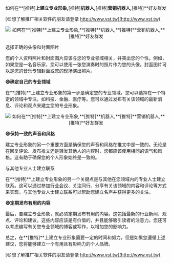 如何在**[推特]**上建立专业形象,**[推特]**机器人,**[推特]**营销机器人,**[推特]**好友群发

[😍想了解推广相关软件的朋友请登录 http://www.vst.tw](http://www.vst.tw)

 <center><img src="https://vst.tw/MP4/tuiguang/png/5.png" alt="如何在**[推特]**上建立专业形象,**[推特]**机器人,**[推特]**营销机器人,**[推特]**好友群发"></center>

选择正确的头像和封面图片

您的个人资料照片和封面图片应该与您的专业领域相关，并突出您的个性。例如，如果您是一名音乐家，您可以使用一张您演奏时的照片作为您的头像。封面图片可以是您的音乐专辑封面或您的现场演出照片。

**😄确定自己的专业领域**

在**[推特]**上建立专业形象的第一步是确定您的专业领域。您可以选择在一个特定的领域中专注，如科技、金融、医疗等。您可以通过发布有关该领域的最新消息、评论和观点来建立您的专业形象。

 <center><img src="https://vst.tw/MP4/tuiguang/png/7.png" alt="如何在**[推特]**上建立专业形象,**[推特]**机器人,**[推特]**营销机器人,**[推特]**好友群发"></center>

**😄保持一致的声音和风格**

建立专业形象的另一个重要方面是确保您的声音和风格在推文中是一致的。无论是在回复评论、发布推文还是转发其他人的内容时，您都应该使用相同的语气和风格。这有助于确保您的个人形象始终是一致的。

与其他专业人士建立联系

在**[推特]**上建立专业形象的另一个关键点是与其他在您领域内的专业人士建立联系。这可以通过参加行业会议、关注同行、分享有关该领域的内容和评论等方式来实现。与其他专业人士建立联系可以帮助您建立名声并获得更多的关注。

**😄定期发布有用的内容**

最后，要建立专业形象，就必须定期发布有用的内容。这包括最新的行业新闻、观点、评论和建议。这些内容应该是有价值的，并且能够吸引读者的注意力。您还可以考虑编写有关您专业领域的博客或写作，以增加您的影响力。

总之，在**[推特]**上建立专业形象需要一定的时间和努力，但是如果您遵循上述建议，您将能够建立一个有用且有影响力的个人品牌。

[😍想了解推广相关软件的朋友请登录 http://www.vst.tw](http://www.vst.tw)



